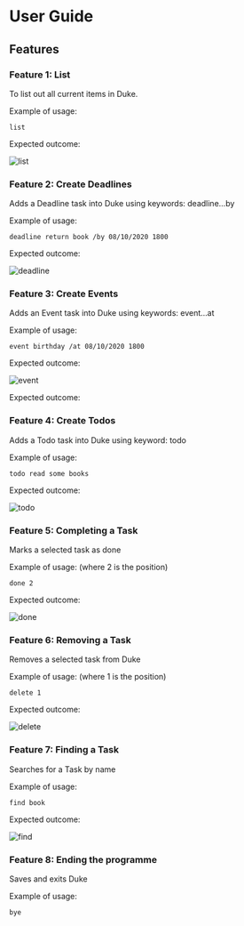 # User Guide
## Features 

### Feature 1: List

To list out all current items in Duke.

Example of usage:

    list

Expected outcome:

![list](./list.png)

### Feature 2: Create Deadlines

Adds a Deadline task into Duke using keywords: deadline...by

Example of usage:

    deadline return book /by 08/10/2020 1800

Expected outcome:
   
![deadline](./deadline.png)


### Feature 3: Create Events

Adds an Event task into Duke using keywords: event...at

Example of usage: 

    event birthday /at 08/10/2020 1800

Expected outcome:

![event](./event.png)


Expected outcome:
    
### Feature 4: Create Todos

Adds a Todo task into Duke using keyword: todo

Example of usage: 

    todo read some books

Expected outcome: 

![todo](./todo.png)

### Feature 5: Completing a Task

Marks a selected task as done

Example of usage: (where 2 is the position)

    done 2

Expected outcome: 

![done](./done.png)

### Feature 6: Removing a Task

Removes a selected task from Duke

Example of usage: (where 1 is the position)

    delete 1

Expected outcome: 

![delete](./delete.png)

### Feature 7: Finding a Task

Searches for a Task by name

Example of usage: 

    find book

Expected outcome: 

![find](./find.png)

### Feature 8: Ending the programme

Saves and exits Duke

Example of usage: 

    bye


